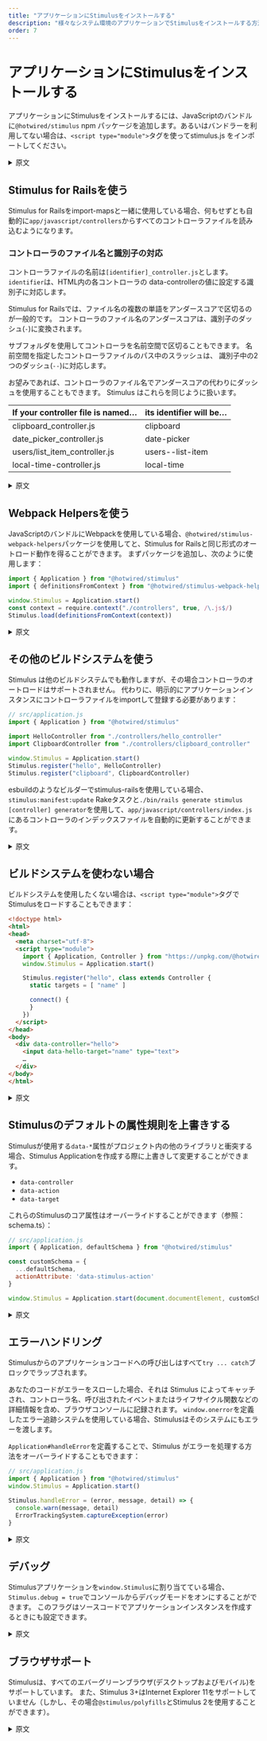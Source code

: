 ```yaml
---
title: "アプリケーションにStimulusをインストールする"
description: "様々なシステム環境のアプリケーションでStimulusをインストールする方法について"
order: 7
---
```


# アプリケーションにStimulusをインストールする

アプリケーションにStimulusをインストールするには、JavaScriptのバンドルに`@hotwired/stimulus` npm パッケージを追加します。あるいはバンドラーを利用してない場合は、`<script type="module">`タグを使ってstimulus.js をインポートしてください。

<details>
<summary>原文</summary>

# Installing Stimulus in Your Application

To install Stimulus in your application, add the @hotwired/stimulus npm package to your JavaScript bundle. Or, import stimulus.js in a `<script type="module">` tag.
</details>

## Stimulus for Railsを使う

Stimulus for Railsをimport-mapsと一緒に使用している場合、何もせずとも自動的に`app/javascript/controllers`からすべてのコントローラファイルを読み込むようになります。

### コントローラのファイル名と識別子の対応

コントローラファイルの名前は`[identifier]_controller.js`とします。`identifier`は、HTML内の各コントローラの data-controllerの値に設定する識別子に対応します。

Stimulus for Railsでは、ファイル名の複数の単語をアンダースコアで区切るのが一般的です。 コントローラのファイル名のアンダースコアは、識別子のダッシュ(`-`)に変換されます。

サブフォルダを使用してコントローラを名前空間で区切ることもできます。 名前空間を指定したコントローラファイルのパス中のスラッシュは、 識別子中の2つのダッシュ(`--`)に対応します。

お望みであれば、コントローラのファイル名でアンダースコアの代わりにダッシュを使用することもできます。 Stimulus はこれらを同じように扱います。

| If your controller file is named… | its identifier will be… |
|---|---|
| clipboard_controller.js | clipboard |
| date_picker_controller.js | date-picker |
| users/list_item_controller.js | users--list-item |
| local-time-controller.js | local-time |


<details>
<summary>原文</summary>

## Using Stimulus for Rails

If you’re using Stimulus for Rails together with an import map, the integration will automatically load all controller files from app/javascript/controllers.

### Controller Filenames Map to Identifiers

Name your controller files [identifier]_controller.js, where identifier corresponds to each controller’s data-controller identifier in your HTML.

Stimulus for Rails conventionally separates multiple words in filenames using underscores. Each underscore in a controller’s filename translates to a dash in its identifier.

You may also namespace your controllers using subfolders. Each forward slash in a namespaced controller file’s path becomes two dashes in its identifier.

If you prefer, you may use dashes instead of underscores anywhere in a controller’s filename. Stimulus treats them identically.

| If your controller file is named… | its identifier will be… |
|---|---|
| clipboard_controller.js | clipboard |
| date_picker_controller.js | date-picker |
| users/list_item_controller.js | users--list-item |
| local-time-controller.js | local-time |
</details>

## Webpack Helpersを使う

JavaScriptのバンドルにWebpackを使用している場合、`@hotwired/stimulus-webpack-helpers`パッケージを使用してと、Stimulus for Railsと同じ形式のオートロード動作を得ることができます。 まずパッケージを追加し、次のように使用します：

```javascript
import { Application } from "@hotwired/stimulus"
import { definitionsFromContext } from "@hotwired/stimulus-webpack-helpers"

window.Stimulus = Application.start()
const context = require.context("./controllers", true, /\.js$/)
Stimulus.load(definitionsFromContext(context))
```

<details>
<summary>原文</summary>

## Using Webpack Helpers

If you’re using Webpack as your JavaScript bundler, you can use the `@hotwired/stimulus-webpack-helpers` package to get the same form of autoloading behavior as Stimulus for Rails. First add the package, then use it like this:

```javascript
import { Application } from "@hotwired/stimulus"
import { definitionsFromContext } from "@hotwired/stimulus-webpack-helpers"

window.Stimulus = Application.start()
const context = require.context("./controllers", true, /\.js$/)
Stimulus.load(definitionsFromContext(context))
```
</details>

## その他のビルドシステムを使う

Stimulus は他のビルドシステムでも動作しますが、その場合コントローラのオートロードはサポートされません。 代わりに、明示的にアプリケーションインスタンスにコントローラファイルをimportして登録する必要があります：

```javascript
// src/application.js
import { Application } from "@hotwired/stimulus"

import HelloController from "./controllers/hello_controller"
import ClipboardController from "./controllers/clipboard_controller"

window.Stimulus = Application.start()
Stimulus.register("hello", HelloController)
Stimulus.register("clipboard", ClipboardController)
```

esbuildのようなビルダーでstimulus-railsを使用している場合、`stimulus:manifest:update` Rakeタスクと`./bin/rails generate stimulus [controller] generator`を使用して、`app/javascript/controllers/index.js`にあるコントローラのインデックスファイルを自動的に更新することができます。

<details>
<summary>原文</summary>

## Using Other Build Systems

Stimulus works with other build systems too, but without support for controller autoloading. Instead, you must explicitly load and register controller files with your application instance:

```javascript
// src/application.js
import { Application } from "@hotwired/stimulus"

import HelloController from "./controllers/hello_controller"
import ClipboardController from "./controllers/clipboard_controller"

window.Stimulus = Application.start()
Stimulus.register("hello", HelloController)
Stimulus.register("clipboard", ClipboardController)
```

If you’re using stimulus-rails with a builder like esbuild, you can use the stimulus:manifest:update Rake task and ./bin/rails generate stimulus [controller] generator to keep a controller index file located at app/javascript/controllers/index.js automatically updated.
</details>

## ビルドシステムを使わない場合

ビルドシステムを使用したくない場合は、`<script type="module">`タグでStimulusをロードすることもできます：

```html
<!doctype html>
<html>
<head>
  <meta charset="utf-8">
  <script type="module">
    import { Application, Controller } from "https://unpkg.com/@hotwired/stimulus/dist/stimulus.js"
    window.Stimulus = Application.start()

    Stimulus.register("hello", class extends Controller {
      static targets = [ "name" ]

      connect() {
      }
    })
  </script>
</head>
<body>
  <div data-controller="hello">
    <input data-hello-target="name" type="text">
    …
  </div>
</body>
</html>
```

<details>
<summary>原文</summary>

## Using Without a Build System

If you prefer not to use a build system, you can load Stimulus in a `<script type="module">` tag:

```html
<!doctype html>
<html>
<head>
  <meta charset="utf-8">
  <script type="module">
    import { Application, Controller } from "https://unpkg.com/@hotwired/stimulus/dist/stimulus.js"
    window.Stimulus = Application.start()

    Stimulus.register("hello", class extends Controller {
      static targets = [ "name" ]

      connect() {
      }
    })
  </script>
</head>
<body>
  <div data-controller="hello">
    <input data-hello-target="name" type="text">
    …
  </div>
</body>
</html>
```
</details>

## Stimulusのデフォルトの属性規則を上書きする

Stimulusが使用する`data-*`属性がプロジェクト内の他のライブラリと衝突する場合、Stimulus Applicationを作成する際に上書きして変更することができます。

* `data-controller`
* `data-action`
* `data-target`

これらのStimulusのコア属性はオーバーライドすることができます（参照：schema.ts）：

```javascript
// src/application.js
import { Application, defaultSchema } from "@hotwired/stimulus"

const customSchema = {
  ...defaultSchema,
  actionAttribute: 'data-stimulus-action'
}

window.Stimulus = Application.start(document.documentElement, customSchema);
```

<details>
<summary>原文</summary>

## Overriding Attribute Defaults

In case Stimulus data-* attributes conflict with another library in your project, they can be overridden when creating the Stimulus Application.

* data-controller
* data-action
* data-target

These core Stimulus attributes can be overridden (see: schema.ts):

```javascript
// src/application.js
import { Application, defaultSchema } from "@hotwired/stimulus"

const customSchema = {
  ...defaultSchema,
  actionAttribute: 'data-stimulus-action'
}

window.Stimulus = Application.start(document.documentElement, customSchema);
```
</details>

## エラーハンドリング

Stimulusからのアプリケーションコードへの呼び出しはすべて`try ... catch`ブロックでラップされます。

あなたのコードがエラーをスローした場合、それは Stimulus によってキャッチされ、コントローラ名、呼び出されたイベントまたはライフサイクル関数などの詳細情報を含め、ブラウザコンソールに記録されます。 `window.onerror`を定義したエラー追跡システムを使用している場合、Stimulusはそのシステムにもエラーを渡します。

`Application#handleError`を定義することで、Stimulus がエラーを処理する方法をオーバーライドすることもできます：

```javascript
// src/application.js
import { Application } from "@hotwired/stimulus"
window.Stimulus = Application.start()

Stimulus.handleError = (error, message, detail) => {
  console.warn(message, detail)
  ErrorTrackingSystem.captureException(error)
}
```

<details>
<summary>原文</summary>

## Error handling

All calls from Stimulus to your application’s code are wrapped in a try ... catch block.

If your code throws an error, it will be caught by Stimulus and logged to the browser console, including extra detail such as the controller name and event or lifecycle function being called. If you use an error tracking system that defines window.onerror, Stimulus will also pass the error on to it.

You can override how Stimulus handles errors by defining Application#handleError:

```javascript
// src/application.js
import { Application } from "@hotwired/stimulus"
window.Stimulus = Application.start()

Stimulus.handleError = (error, message, detail) => {
  console.warn(message, detail)
  ErrorTrackingSystem.captureException(error)
}
```
</details>

## デバッグ

Stimulusアプリケーションを`window.Stimulus`に割り当てている場合、`Stimulus.debug = true`でコンソールからデバッグモードをオンにすることができます。 このフラグはソースコードでアプリケーションインスタンスを作成するときにも設定できます。

<details>
<summary>原文</summary>

## Debugging

If you’ve assigned your Stimulus application to window.Stimulus, you can turn on debugging mode from the console with Stimulus.debug = true. You can also set this flag when you’re configuring your application instance in the source code.
</details>

## ブラウザサポート

Stimulusは、すべてのエバーグリーンブラウザ(デスクトップおよびモバイル)をサポートしています。 また、Stimulus 3+はInternet Explorer 11をサポートしていません（しかし、その場合`@stimulus/polyfills`とStimulus 2を使用することができます）。

<details>
<summary>原文</summary>

## Browser Support

Stimulus supports all evergreen, self-updating desktop and mobile browsers out of the box. Stimulus 3+ does not support Internet Explorer 11 (but you can use Stimulus 2 with the @stimulus/polyfills for that).
</details>
